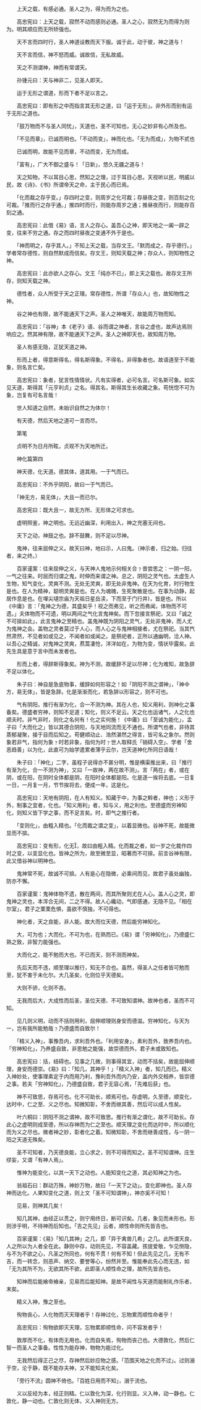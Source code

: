 <!-- { "loadSidebar": true } -->
　　上天之载，有感必通。圣人之为，得为而为之也。

　　高忠宪曰：上天之载，寂然不动而感则必通。圣人之心，寂然无为而得为则为。明其顺应而无所矫强也。

　　天不言而四时行，圣人神道设教而天下服。诚于此，动于彼，神之道与！

　　天不言而信，神不怒而威。诚故信，无私故威。

　　天之不测谓神，神而有常谓天。

　　孙锺元曰：天与神非二，见圣人即天。

　　运于无形之谓道，形而下者不足以言之。

　　高忠宪曰：即有形之中而指言其无形之道，曰「运于无形」。非外形而别有运于无形之道也。

　　「鼓万物而不与圣人同忧」，天道也，圣不可知也，无心之妙非有心所及也。

　　「不见而章」，已诚而明也。「不动而变」，神而化也。「无为而成」，为物不贰也

　　已诚而明，故能不见而章，不动而变，无为而成。

　　「富有」，广大不御之盛与！「日新」，悠久无疆之道与！

　　天之知物，不以耳目心思，然知之之理，过于耳目心思。天视听以民，明威以民，故《诗》、《书》所谓帝天之命，主于民心而已焉。

　　「化而裁之存乎变。」存四时之变，则周岁之化可裁；存昼夜之变，则百刻之化可裁。「推而行之存乎通。」推四时而行，则能存周岁之通；推昼夜而行，则能存百刻之通。

　　高忠宪曰：此借《易》语，言人之存心。盖吾心之神，即天地之一阖一辟之变，往来不穷之通。存之而四时昼夜之变通不外于是也。

　　「神而明之，存乎其人。」不知上天之载，当存文王。「默而成之，存乎德行。」学者常存德性，则自然默成而信矣。存文王，则知天载之神；存众人，则知物性之神。

　　高忠宪曰：此亦欲人之存心。文王「纯亦不已」，即上天之载也。故存文王所存，则知天载之神。

　　德性者，众人所受于天之正理。常存德性，所谓「存众人」也，故知物性之神。

　　谷之神也有限，故不能通天下之声。圣人之神唯天，故能周万物而知。

　　高忠宪曰：「谷神」本《老子》语、谷而谓之神者，言谷之虚也，故声达焉则响应之。然其神有限，故不能通天下之声。圣人之神即天也，故知周万物。

　　圣人有感无隐，正犹天道之神。

　　形而上者，得意斯得名，得名斯得象。不得名，非得象者也。故语道至于不能象，则名言亡矣。

　　高忠宪曰：象者，犹言性情情状。凡有实得者，必可名言。可名斯可象。如实见天道，斯得其「元亨利贞」之名。得其名，斯得其生长收藏之象。苟恍惚不可为象，岂复有可名言哉！

　　世人知道之自然，未始识自然之为体尔！

　　有天德，然后天地之道可一言而尽。

　　第笔

　　贞明不为日月所眩，贞观不为天地所迁。

　　神化篇第四

　　神天德，化天道。德其体，道其用。一于气而已。

　　高忠宪曰：不外乎阴阳，故曰一于气而已。

　　「神无方，易无体」，大且一而已尔。

　　高忠宪曰：既大且一，故无方所、无形体之可求也。

　　虚明照鉴，神之明也。无远近幽深，利用出入，神之充塞无间也。

　　天下之动，神鼓之也。辞不鼓舞，则不足以尽神。

　　鬼神，往来屈伸之义。故天曰神，地曰示，人曰鬼。（神示者，归之始。归往者，来之终。）

　　百家谨案：往来屈伸之义，与天神人鬼地示何相关合﹖昔尝思之：一阴一阳，一气之往来。时屈而归谓之鬼，时伸而来谓之神。总之，阴阳之灵气也。太虚生人生物，知气变化，灵爽不测。无处无灵爽，即无处非鬼神。在天为化育，时行物生是也。在人为精神，聪明灵爽是也。在人为魂魄，生死聚散是也。在事为动静，起居作息是也。在墠尖壝宗庙为天祖日星岳渎，下而至于门行井，皆是也。所以《中庸》言：「鬼神之为德，其盛矣乎！视之而弗见，听之而弗闻，体物而不可遗。」夫体物而不可遗，明以两间之气化言鬼神矣。而下忽接言祭祀，又曰「诚之不可揜如此」，此言鬼神之至精也。盖鬼神既为阴阳之灵气，无处非鬼神，而人尤为鬼神之会。盖物之灵者莫过于人心，而人心之与鬼神相接者，尤在祭祀。当其忾然肃然，不见者如或见之，不闻者如或闻之。是祭祀者，正所以通幽明，洽人神。以吾心之精诚，对鬼神之灵爽，焄蒿凄怆，洋洋如在，为物为变，情状毕露矣。此先生具是意于言中而未发者也。

　　形而上者，得辞斯得象矣。神为不测，故缓辞不足以尽神；化为难知，故急辞不足以体化。

　　朱子曰：神自是急底物事，缓辞如何形容之！如「阴阳不测之谓神」，「神方，易无体」，皆是急辞。化是渐渐而化，若急辞以形容之，则不可也。

　　气有阴阳，推行有渐为化，合一不测为神。其在人也，知义用利，则神化之事备矣。德盛者穷神，则知不足道；知化，则义不足云。天之化也运诸气，人之化也顺夫时。非气非时，则化之名何有！化之实何施！《中庸》曰「至诚为能化」，孟子曰「大而化之」皆以其德合阴阳，与天地同流而无不通也。所谓气也者，非待其蒸郁凝聚，接于目而后知之。苟健顺动止、浩然湛然之得言，皆可名之象尔。然则象若非气，指何为象﹖时若非象，指何为时﹖世人取释氏「销碍入空」、学者「舍恶趋善」以为化，此直可为始学遣累者薄乎云尔，岂天道神化所同日语哉！

　　朱子曰：「神化」二字，虽程子说得亦不甚分明，惟是横渠推出来，曰「推行有渐为化，合一不测为神」，又曰「一故神，两在故不测」。言「两在」者，或在阴，或在阳，在阴时全体都是阴，在阳时全体都是阳。化是逐一挨将去底。一日复一日，一月复一月，节节挨将去，便成一年，这是化。

　　高忠宪曰：天地有阴阳，在人有知义。知藏于中，为事之斡者，神也；义形于外，制事之宜者，化也。「知义用利」者，知与义，用之利也。至德盛而穷神知化，则知义皆下学之事，而不足言矣。时，即气之推行者。

　　「变则化」，由粗入精也。「化而裁之谓之变」，以着显微也。谷神不死，故能微显而不揜。

　　高忠宪曰：变有形，化无，故曰由粗入精。化而裁之者，如一岁之化裁作四时之变，以变显化也。皆神之所为，故至微至显，昭著而不可揜。前言谷神有限，此又借谷神以明神也。

　　鬼神常不死，故诚不可揜。人有是心在隐微，必乘间而见，故君子虽处幽独，防亦不懈。

　　百家谨案：鬼神体物不遗，散在两间，而其所聚则尤在人心。盖人心之灵，即鬼神之灵也，本浑合无间，二之不得。故人心纔动，气即感通，无隐不见。「相在尔室」，君子之栗栗危惧，虽欲不慎独，不可得也。

　　神化者，天之良能，非人能。故大而位天德，然后能穷神知化。

　　大，可为也；大而化，不可为也，在熟而已。《易》谓「穷神知化」，乃德盛仁熟之致，非智力能强也。

　　大而化之，能不勉而大也。不已而天，则不测而神矣。

　　先后天而不违，顺至理以推行，知无不合也。虽然，得圣人之任者皆可勉而至，犹不害于未化尔。大几圣矣，化则位乎天德矣。

　　大则不骄，化则不吝。

　　无我而后大，大成性而后圣，圣位天德、不可致知谓神。故神也者，圣而不可知。

　　见几则义明，动而不括则用利，屈伸顺理则身安而德滋。穷神知化，与天为一，岂有我所能勉哉﹖乃德盛而自致尔！

　　「精义入神」，事豫吾内，求利吾外也。「利用安身」，素利吾外，致养吾内也。「穷神知化」，乃养盛自致，非思勉之能强，故崇德而外，君子未或致知也。

　　高忠宪曰：括，结碍也。见事之几微，则事得其宜，动而不括矣，故能屈伸顺理，身安而德崇。《易》曰：「知几，其神乎！」「精义入神」者，知几而已。精义入神妙处，使事理素定于内而用乃利，豫利吾外而内乃安，盖内外交相养，皆崇德之事。若夫「穷神知化」，乃德盛自致，君子无容心焉，「先难后获」也。

　　神不可致思，存焉可也。化不可助长，顺焉可也。存虚明，久至德，顺变化，达时中，仁之至、义之尽也。知微知彰，不舍而继其善，然后可以成人性矣。

　　叶六桐曰：阴阳不测之谓神，故不可致思。推行有渐之谓化，故不可助长。存此心之虚明则成至德，所以存神而为仁之至也。顺天理之变化而达时中，所以顺化而为义之尽也。微者神之妙，彰者化之着。知微知彰，不舍而继善成性，与一阴一阳之天道无殊矣。

　　圣不可知者，乃天德良能，立心求之，则不可得而知之。圣不可知谓神。庄生缪妄，又谓「有神人焉」。

　　惟神为能变化，以其一天下之动也。人能知变化之道，其必知神之为也。

　　翁祖石曰：群动万殊，神妙万物，故曰「一天下之动」。变化即神也。圣人存神而达化。人果知变化之道，则上文「圣不可知谓神」，神亦奚不可知！

　　见易，则神其几矣！

　　知几其神，由经正以贯之，则宁用终日，断可识矣。几者，象见而未形也。形则涉乎明，不待神而后知也。「吉之先见」云者，顺性命则所先皆吉也。

　　百家谨案：《易》「知几其神」之几，即「异于禽兽几希」之几。此所谓天良，人之所以为人者全在此。静则中存，动则先见，不容盖藏。孩提爱敬，乍见恻隐，与不为不欲之心，凡圣之所同也，何有不贯！何有不知！但此先见之几，无有不吉，而一转念，则恶声、纳交、要誉等心，纷然并至。惟能奉此先心而无违，如「无为其所不为，无欲其所不欲，此即圣人顺性命之理，故所先皆吉也。

　　知神而后能飨帝飨亲，见易而后能知神。是故不闻性与天道而能制礼作乐者，末矣。

　　精义入神，豫之至也。

　　徇物丧心，人化物而灭天理者乎！存神过化，忘物累而顺性命者乎！

　　高忠宪曰：徇物欲即灭天理，忘物累即顺性命，问不容发者乎！

　　敦厚而不化，有体而无用也。化而自失焉，徇物而丧己也。大德敦化，然后仁智一而圣人之事备。性性为能存神，物物为能过化。

　　无我然后得正己之尽，存神然后妙应物之感。「范围天地之化而不过」。过则溺于空，沦于静，既不能存夫神，又不能知夫化矣。

　　「旁行不流」圆神不倚也。「百姓日用而不知」，溺于流也。

　　义以反经为本，经正则精。仁以敦化为深，化行则显。义入神，动一静也。仁敦化，静一动也。仁敦化则无体，义入神则无方。

